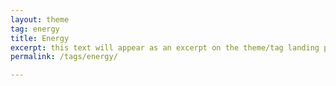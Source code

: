 ```yaml
---
layout: theme
tag: energy
title: Energy
excerpt: this text will appear as an excerpt on the theme/tag landing page
permalink: /tags/energy/

---
```

